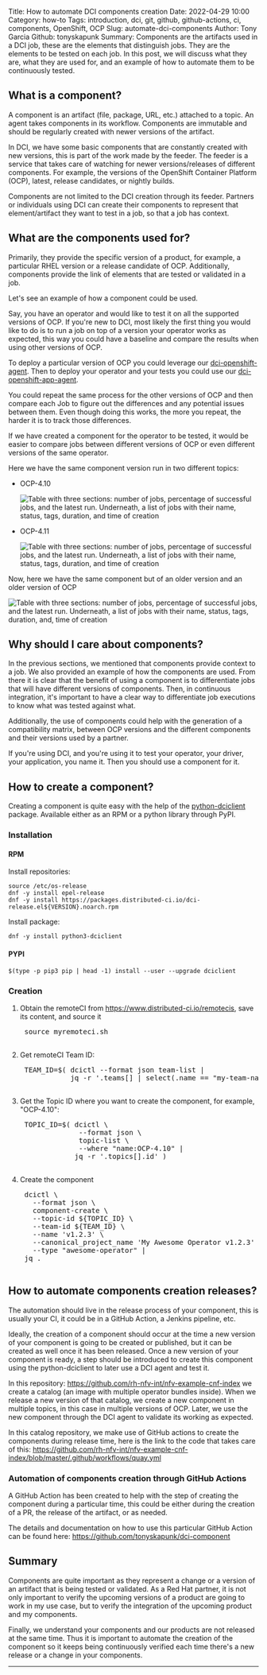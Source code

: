 Title: How to automate DCI components creation
Date: 2022-04-29 10:00
Category: how-to
Tags: introduction, dci, git, github, github-actions, ci, components, OpenShift, OCP
Slug: automate-dci-components
Author: Tony Garcia
Github: tonyskapunk
Summary: Components are the artifacts used in a DCI job, these are the elements that distinguish jobs. They are the elements to be tested on each job. In this post, we will discuss what they are, what they are used for, and an example of how to automate them to be continuously tested.

## What is a component?

A component is an artifact (file, package, URL, etc.) attached to a topic. An agent takes components in its workflow. Components are immutable and should be regularly created with newer versions of the artifact.

In DCI, we have some basic components that are constantly created with new versions, this is part of the work made by the feeder. The feeder is a service that takes care of watching for newer versions/releases of different components.  For example, the versions of the OpenShift Container Platform (OCP), latest, release candidates, or nightly builds.

Components are not limited to the DCI creation through its feeder. Partners or individuals using DCI can create their components to represent that element/artifact they want to test in a job, so that a job has context.

## What are the components used for?

Primarily, they provide the specific version of a product, for example, a particular RHEL version or a release candidate of OCP. Additionally, components provide the link of elements that are tested or validated in a job.

Let's see an example of how a component could be used.

Say, you have an operator and would like to test it on all the supported versions of OCP. If you're new to DCI, most likely the first thing you would like to do is to run a job on top of a version your operator works as expected, this way you could have a baseline and compare the results when using other versions of OCP.

To deploy a particular version of OCP you could leverage our [dci-openshift-agent](https://docs.distributed-ci.io/dci-openshift-agent/). Then to deploy your operator and your tests you could use our [dci-openshift-app-agent](https://docs.distributed-ci.io/dci-openshift-app-agent/).

You could repeat the same process for the other versions of OCP and then compare each Job to figure out the differences and any potential issues between them. Even though doing this works, the more you repeat, the harder it is to track those differences.

If we have created a component for the operator to be tested, it would be easier to compare jobs between different versions of OCP or even different versions of the same operator.

Here we have the same component version run in two different topics:

- OCP-4.10

    ![Table with three sections: number of jobs, percentage of successful jobs, and the latest run. Underneath, a list of jobs with their name, status, tags, duration, and time of creation]({static}/images/component_ocp-4.10-v029.png)

- OCP-4.11

    ![Table with three sections: number of jobs, percentage of successful jobs, and the latest run. Underneath, a list of jobs with their name, status, tags, duration, and time of creation]({static}/images/component_ocp-4.11-v029.png)

Now, here we have the same component but of an older version and an older version of OCP

![Table with three sections: number of jobs, percentage of successful jobs, and the latest run. Underneath, a list of jobs with their name, status, tags, duration, and, time of creation]({static}/images/component_ocp-4.7-v027.png)

## Why should I care about components?

In the previous sections, we mentioned that components provide context to a job. We also provided an example of how the components are used. From there it is clear that the benefit of using a component is to differentiate jobs that will have different versions of components. Then, in continuous integration, it's important to have a clear way to differentiate job executions to know what was tested against what.

Additionally, the use of components could help with the generation of a compatibility matrix, between OCP versions and the different components and their versions used by a partner.

If you're using DCI, and you're using it to test your operator, your driver, your application, you name it. Then you should use a component for it.

## How to create a component?

Creating a component is quite easy with the help of the [python-dciclient](https://docs.distributed-ci.io/python-dciclient/) package. Available either as an RPM or a python library through PyPI.

### Installation

#### RPM

Install repositories:

```Shell
source /etc/os-release
dnf -y install epel-release
dnf -y install https://packages.distributed-ci.io/dci-release.el${VERSION}.noarch.rpm
```

Install package:

```Shell
dnf -y install python3-dciclient
```

#### PYPI

```Shell
$(type -p pip3 pip | head -1) install --user --upgrade dciclient
```

### Creation

1. Obtain the remoteCI from <https://www.distributed-ci.io/remotecis>, save its content, and source it

    <pre>
    source myremoteci.sh
    </pre>

1. Get remoteCI Team ID:

    <pre>
    TEAM_ID=$( dcictl --format json team-list |
               jq -r '.teams[] | select(.name == "my-team-name") | .id' )
    </pre>

1. Get the Topic ID where you want to create the component, for example, "OCP-4.10":

    <pre>
    TOPIC_ID=$( dcictl \
                 --format json \
                 topic-list \
                 --where "name:OCP-4.10" |
                jq -r '.topics[].id' )
    </pre>

1. Create the component

    <pre>
    dcictl \
      --format json \
      component-create \
      --topic-id ${TOPIC_ID} \
      --team-id ${TEAM_ID} \
      --name 'v1.2.3' \
      --canonical_project_name 'My Awesome Operator v1.2.3' \
      --type "awesome-operator" |
    jq .
    </pre>

## How to automate components creation releases?

The automation should live in the release process of your component, this is usually your CI, it could be in a GitHub Action, a Jenkins pipeline, etc.

Ideally, the creation of a component should occur at the time a new version of your component is going to be created or published, but it can be created as well once it has been released. Once a new version of your component is ready, a step should be introduced to create this component using the python-dciclient to later use a DCI agent and test it.

In this repository: <https://github.com/rh-nfv-int/nfv-example-cnf-index> we create a catalog (an image with multiple operator bundles inside). When we release a new version of that catalog, we create a new component in multiple topics, in this case in multiple versions of OCP. Later, we use the new component through the DCI agent to validate its working as expected.

In this catalog repository, we make use of GitHub actions to create the components during release time, here is the link to the code that takes care of this: <https://github.com/rh-nfv-int/nfv-example-cnf-index/blob/master/.github/workflows/quay.yml>

### Automation of components creation through GitHub Actions

A GitHub Action has been created to help with the step of creating the component during a particular time, this could be either during the creation of a PR, the release of the artifact, or as needed.

The details and documentation on how to use this particular GitHub Action can be found here: <https://github.com/tonyskapunk/dci-component>

## Summary

Components are quite important as they represent a change or a version of an artifact that is being tested or validated.
As a Red Hat partner, it is not only important to verify the upcoming versions of a product are going to work in my use case, but to verify the integration of the upcoming product and my components.

Finally, we understand your components and our products are not released at the same time. Thus it is important to automate the creation of the component so it keeps being continuously verified each time there's a new release or a change in your components.

---

